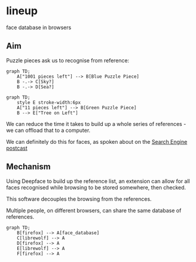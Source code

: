 # lineup
face database in browsers

## Aim

Puzzle pieces ask us to recognise from reference:
```mermaid
graph TD;
    A["1001 pieces left"] --> B[Blue Puzzle Piece]
    B -.-> C[Sky?]
    B -.-> D[Sea?]
```

```mermaid
graph TD;
    style E stroke-width:6px
    A["11 pieces left"] --> B[Green Puzzle Piece]
    B --> E["Tree on Left"]
```
We can reduce the time it takes to build up a whole series of references - we can offload that to a computer.

We can definitely do this for faces, as spoken about on the [Search Engine postcast](https://podcasts.apple.com/gb/podcast/should-this-creepy-search-engine-exist/id1614253637?i=1000655151849)

## Mechanism

Using Deepface to build up the reference list, an extension can allow for all faces recognised while browsing to be stored somewhere, then checked. 

This software decouples the browsing from the references.

Multiple people, on different browsers, can share the same database of references.

```mermaid
graph TD;
    B[firefox] --> A[face_database]
    C[librewolf] --> A
    D[firefox] --> A
    E[librewolf] --> A
    F[firefox] --> A
```
